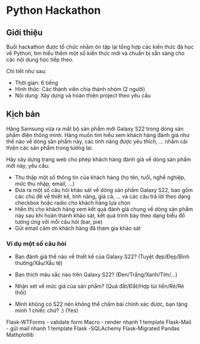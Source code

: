 # Python Hackathon

## Giới thiệu

Buổi hackathon được tổ chức nhằm ôn tập lại tổng hợp các kiến thức đã học về Python, tìm hiểu thêm một số kiến thức mới và chuẩn bị sẵn sàng cho các nội dung học tiếp theo.

Chi tiết như sau:

-   Thời gian: 6 tiếng
-   Hình thức: Các thành viên chia thành nhóm (2 người)
-   Nội dung: Xây dựng và hoàn thiện project theo yêu cầu

## Kịch bản

Hãng Samsung vừa ra mắt bộ sản phẩm mới Galaxy S22 trong dòng sản phẩm điện thông minh. Hãng muốn tìm hiểu xem khách hàng đánh giá như thế nào về dòng sản phẩm này, các tính năng được yêu thích, ... nhằm cải thiện các sản phẩm trong tương lai.

Hãy xây dựng trang web cho phép khách hàng đánh giá về dòng sản phẩm mới này, yêu cầu:

-   Thu thập một số thông tin của khách hàng (họ tên, tuổi, nghề nghiệp, mức thu nhập, email, ...)
-   Đưa ra một số câu hỏi khảo sát về dòng sản phẩm Galaxy S22, bao gồm các chủ đề về thiết kế, tính năng, giá cả, ... và các câu trả lời theo dạng checkbox hoặc radio cho khách hàng lựa chọn
-   Hiển thị cho khách hàng xem kết quả đánh giá chung về dòng sản phẩm này sau khi hoàn thành khảo sát, kết quả trình bày theo dạng biểu đồ tương ứng với mỗi câu hỏi (bar, pie)
-   Gửi email cảm ơn khách hàng đã tham gia khảo sát

### Ví dụ một số câu hỏi

-   Bạn đánh giá thế nào về thiết kế của Galaxy S22? (Tuyệt đẹp/Đẹp/Bình thường/Xấu/Xấu tệ)

-   Bạn thích màu sắc nào trên Galaxy S22? (Đen/Trắng/Xanh/Tím/...)

-   Nhận xét về mức giá của sản phẩm? (Quá đắt/Đắt/Hợp túi tiền/Rẻ/Rẻ thối)

-   Mình không có S22 nên không thể chấm bài chính xác được, bạn tặng mình 1 chiếc chứ? :) (Yes)

Flask-WTForms - validate form
Macro - render nhanh 1 template
Flask-Mail - gửi mail nhanh 1 template
Flask -SQLAchemy
Flask-Migrated
Pandas
Mathplotlib